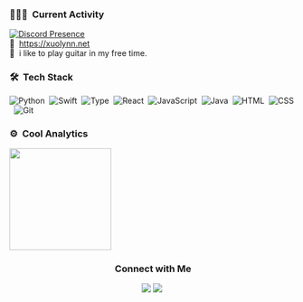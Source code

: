 <!-- ## 👋 &nbsp;hi im xuo -->

### 👨🏻‍💻 &nbsp;Current Activity
[![Discord Presence](https://lanyard.cnrad.dev/api/212702039103373312)](https://discord.com/users/212702039103373312)\
🌱 &nbsp;https://xuolynn.net \
🎸 &nbsp;i like to play guitar in my free time.


### 🛠 &nbsp;Tech Stack

![Python](https://img.shields.io/badge/-Python-05122A?style=flat&logo=python)&nbsp;
![Swift](https://img.shields.io/badge/-Swift-05122A?style=flat&logo=swift)&nbsp;
![Type](https://img.shields.io/badge/-TypeScript-05122A?style=flat&logo=typescript)&nbsp;
![React](https://img.shields.io/badge/-React-05122A?style=flat&logo=react)&nbsp;
![JavaScript](https://img.shields.io/badge/-JavaScript-05122A?style=flat&logo=javascript)&nbsp;
![Java](https://img.shields.io/badge/-Java-05122A?style=flat&logo=java)&nbsp;
![HTML](https://img.shields.io/badge/-HTML-05122A?style=flat&logo=HTML5)&nbsp;
![CSS](https://img.shields.io/badge/-CSS-05122A?style=flat&logo=CSS3&logoColor=1572B6)&nbsp;
![Git](https://img.shields.io/badge/-Git-05122A?style=flat&logo=git)&nbsp;

### ⚙️ &nbsp;Cool Analytics
<p align="left">
<a href="https://github.com/xuo-lynn">
  <img height="180em" src="https://github-readme-stats-eight-theta.vercel.app/api?username=xuo-lynn&show_icons=true&theme=tokyonight&include_all_commits=true&count_private=true"/>
</a>
</p>


<h3 align="center">
 &nbsp;Connect with Me
</h3>


<p align="center">
<!--<a href="link"><img src="https://img.shields.io/badge/-link.com-3423A6?style=flat&logo=Google-Chrome&logoColor=white"/></a>-->
<a href="https://www.linkedin.com/in/xuolynn/"><img src="https://img.shields.io/badge/-Set%20Lynn-0077B5?style=flat&logo=Linkedin&logoColor=white"/></a>
<a href="mailto:xuolynn@gmail.com"><img src="https://img.shields.io/badge/-xuolynn@gmail.com-D14836?style=flat&logo=Gmail&logoColor=white"/></a>
</p>
